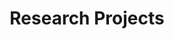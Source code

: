 ---
title: Research Projects

# Listing view
view: list

# Optional banner image (relative to `assets/media/` folder).
banner:
  caption: ''
  image: 'project.jpg'
---